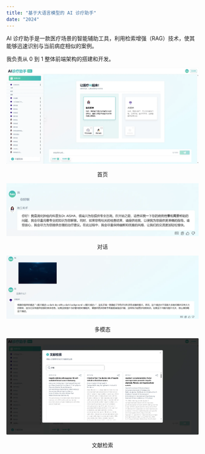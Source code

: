 ```yaml
---
title: "基于大语言模型的 AI 诊疗助手"
date: "2024"
---
```


AI 诊疗助手是一款医疗场景的智能辅助工具，利用检索增强（RAG）技术，使其能够迅速识别与当前病症相似的案例。

我负责从 0 到 1 整体前端架构的搭建和开发。


![main](../assets/chatbot/main.webp)
<center>首页</center>

![main](../assets/chatbot/dialog.webp)
<center>对话</center>

![main](../assets/chatbot/image.webp)
<center>多模态</center>

![main](../assets/chatbot/literature.webp)
<center>文献检索</center>
